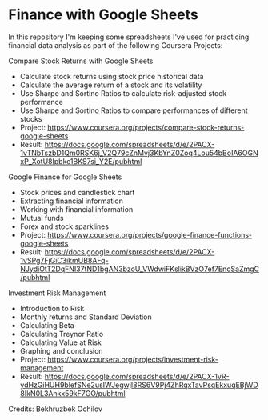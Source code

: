 # Finance with Google Sheets
In this repository I'm keeping some spreadsheets I've used for practicing financial data analysis as part of the following Coursera Projects:

Compare Stock Returns with Google Sheets
- Calculate stock returns using stock price historical data
- Calculate the average return of a stock and its volatility
- Use Sharpe and Sortino Ratios to calculate risk-adjusted stock performance
- Use Sharpe and Sortino Ratios to compare performances of different stocks
- Project: https://www.coursera.org/projects/compare-stock-returns-google-sheets
- Result: https://docs.google.com/spreadsheets/d/e/2PACX-1vTNbTszbD1Qm0RSK6j_V2Q79cZnMvj3KbYnZ0Zoq4Lou54bBoIA6OGNxP_XotU8Ipbkc1BKS7si_Y2E/pubhtml

Google Finance for Google Sheets
- Stock prices and candlestick chart
- Extracting financial information
- Working with financial information
- Mutual funds
- Forex and stock sparklines
- Project: https://www.coursera.org/projects/google-finance-functions-google-sheets
- Result: https://docs.google.com/spreadsheets/d/e/2PACX-1vSPg7FjGiC3ikmUB8AFq-NJydiOtT2DqFNI37tND1bgAN3bzoU_VWdwiFKslikBVzO7ef7EnoSaZmgC/pubhtml

Investment Risk Management
- Introduction to Risk
- Monthly returns and Standard Deviation
- Calculating Beta
- Calculating Treynor Ratio
- Calculating Value at Risk
- Graphing and conclusion
- Project: https://www.coursera.org/projects/investment-risk-management
- Result: https://docs.google.com/spreadsheets/d/e/2PACX-1vR-ydHzGiHUH9blefSNe2usIWJegwjI8RS6V9Pj4ZhRqxTavPsqEkxuqEBjWD8IkN0L3Ankx59kF7GO/pubhtml

Credits: Bekhruzbek Ochilov

